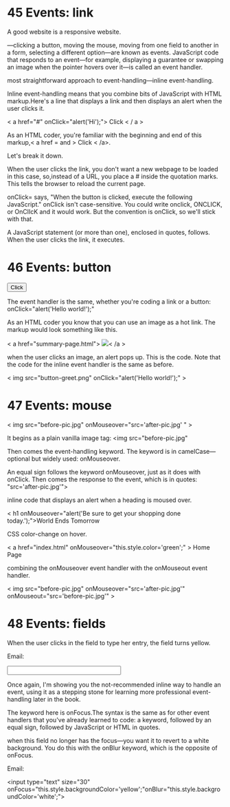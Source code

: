 # 45 Events: link

A good website is a responsive website.

—clicking a button, moving the mouse, moving from one field to another in a form, selecting a different option—are known as events. JavaScript code that
responds to an event—for example, displaying a guarantee or swapping an image when the pointer hovers over it—is called an event handler.

most straightforward approach to event-handling—inline event-handling.

Inline event-handling means that you combine bits of JavaScript with HTML markup.Here's a line that displays a link and then displays an alert when the user clicks it.

< a href="#" onClick="alert('Hi');"> Click < / a >

As an HTML coder, you're familiar with the beginning and end of this markup,< a href = and > Click < /a>.

Let's break it down.

When the user clicks the link, you don't want a new webpage to be loaded in this case, so,instead of a URL, you place a # inside the quotation marks. This tells the browser to
reload the current page.

onClick= says, "When the button is clicked, execute the following JavaScript." onClick isn't case-sensitive. You could write onclick, ONCLICK, or OnClIcK and it would work.
But the convention is onClick, so we'll stick with that.

A JavaScript statement (or more than one), enclosed in quotes, follows. When the user clicks the link, it executes.

# 46 Events: button

<input type="button" value="Click" on Click="alert('Hello world!');">

The event handler is the same, whether you're coding a link or a button:
onClick="alert('Hello world!');"

As an HTML coder you know that you can use an image as a hot link. The markup would
look something like this.

< a href="summary-page.html"> <img src="button-sum-pg.png">< /a >

when the user clicks an image, an alert pops up. This is the code. Note that the code for the inline event handler is the same as before.

< img src="button-greet.png" onClick="alert('Hello world!');" >
  
# 47 Events: mouse

< img src="before-pic.jpg"  onMouseover="src='after-pic.jpg' " >

It begins as a plain vanilla image tag: <img src="before-pic.jpg"

Then comes the event-handling keyword. The keyword is in camelCase—optional but widely used: onMouseover.

An equal sign follows the keyword onMouseover, just as it does with onClick. Then comes the response to the event, which is in quotes: "src='after-pic.jpg'">

inline code that displays an alert when a heading is moused over.

< h1 onMouseover="alert('Be sure to get your shopping done today.');">World Ends Tomorrow</h1 >

CSS color-change on hover.

< a href="index.html" onMouseover="this.style.color='green';" > Home Page </a >

combining the onMouseover event handler with the onMouseout event handler.

< img src="before-pic.jpg"  onMouseover="src='after-pic.jpg'"  onMouseout="src='before-pic.jpg'" >

# 48 Events: fields

When the user clicks in the field to type her entry, the field turns yellow.

Email:<br>

<input type="text" size="30" onFocus="this.style.backgroundColor='yellow';">

Once again, I'm showing you the not-recommended inline way to handle an event, using it as a stepping stone for learning more professional event-handling later in the book.

The keyword here is onFocus.The syntax is the same as for other event handlers that you've already learned to code: a keyword, followed by an equal sign, followed by JavaScript or HTML in quotes.

when this field no longer has the focus—you want it to revert to a white background. You do this with the onBlur keyword, which is the opposite of onFocus.
 
Email:<br>

<input type="text" size="30" onFocus="this.style.backgroundColor='yellow';"onBlur="this.style.backgroundColor='white';">
